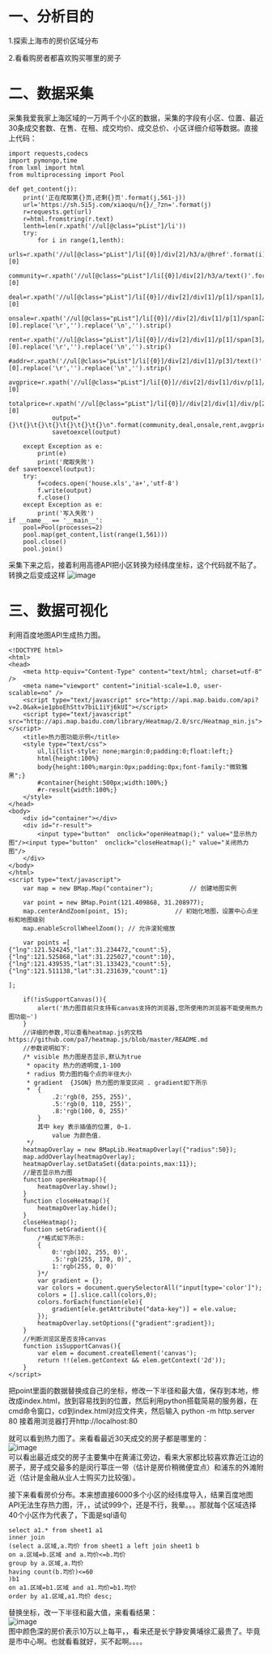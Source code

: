 # 一、分析目的  

1.探索上海市的房价区域分布

2.看看购房者都喜欢购买哪里的房子

# 二、数据采集  

采集我爱我家上海区域的一万两千个小区的数据，采集的字段有小区、位置、最近30条成交套数、在售、在租、成交均价、成交总价、小区详细介绍等数据。直接上代码：
```  
import requests,codecs
import pymongo,time
from lxml import html
from multiprocessing import Pool

def get_content(j):
    print('正在爬取第{}页,还剩{}页'.format(j,561-j))
    url='https://sh.5i5j.com/xiaoqu/n{}/_?zn='.format(j)
    r=requests.get(url)
    r=html.fromstring(r.text)
    lenth=len(r.xpath('//ul[@class="pList"]/li'))
    try:
        for i in range(1,lenth):
            urls=r.xpath('//ul[@class="pList"]/li[{0}]/div[2]/h3/a/@href'.format(i))[0]
            community=r.xpath('//ul[@class="pList"]/li[{0}]/div[2]/h3/a/text()'.format(i))[0]
            deal=r.xpath('//ul[@class="pList"]/li[{0}]//div[2]/div[1]/p[1]/span[1]/a/text()'.format(i))[0]
            onsale=r.xpath('//ul[@class="pList"]/li[{0}]//div[2]/div[1]/p[1]/span[2]/a/text()'.format(i))[0].replace('\r','').replace('\n','').strip()
            rent=r.xpath('//ul[@class="pList"]/li[{0}]//div[2]/div[1]/p[1]/span[3]/a/text()'.format(i))[0].replace('\r','').replace('\n','').strip()
            #addr=r.xpath('//ul[@class="pList"]/li[{0}]/div[2]/div[1]/p[3]/text()'.format(i))[0].replace('\r','').replace('\n','').strip()
            avgprice=r.xpath('//ul[@class="pList"]/li[{0}]//div[2]/div[1]/div/p[1]/strong/text()'.format(i))[0]
            totalprice=r.xpath('//ul[@class="pList"]/li[{0}]//div[2]/div[1]/div/p[2]/text()'.format(i))[0]
            output="{}\t{}\t{}\t{}\t{}\t{}\t{}\n".format(community,deal,onsale,rent,avgprice,totalprice,urls)
            savetoexcel(output)

    except Exception as e:
        print(e)
        print('爬取失败')
def savetoexcel(output):
    try:
        f=codecs.open('house.xls','a+','utf-8')
        f.write(output)
        f.close()
    except Exception as e:
        print('写入失败')
if __name__ == '__main__':
    pool=Pool(processes=2)
    pool.map(get_content,list(range(1,561)))
    pool.close()
    pool.join()  
```  
采集下来之后，接着利用高德API把小区转换为经纬度坐标，这个代码就不贴了。转换之后变成这样
![image](https://raw.githubusercontent.com/lbship/lbship.github.io/master/img/woai/woai1.png)
# 三、数据可视化  

利用百度地图API生成热力图。  
```  
<!DOCTYPE html>
<html>
<head>
    <meta http-equiv="Content-Type" content="text/html; charset=utf-8" />
    <meta name="viewport" content="initial-scale=1.0, user-scalable=no" />
    <script type="text/javascript" src="http://api.map.baidu.com/api?v=2.0&ak=ie1pboEhSttv7biL1iYj6kUI"></script>
    <script type="text/javascript" src="http://api.map.baidu.com/library/Heatmap/2.0/src/Heatmap_min.js"></script>
    <title>热力图功能示例</title>
    <style type="text/css">
		ul,li{list-style: none;margin:0;padding:0;float:left;}
		html{height:100%}
		body{height:100%;margin:0px;padding:0px;font-family:"微软雅黑";}
		#container{height:500px;width:100%;}
		#r-result{width:100%;}
    </style>	
</head>
<body>
	<div id="container"></div>
	<div id="r-result">
		<input type="button"  onclick="openHeatmap();" value="显示热力图"/><input type="button"  onclick="closeHeatmap();" value="关闭热力图"/>
	</div>
</body>
</html>
<script type="text/javascript">
    var map = new BMap.Map("container");          // 创建地图实例

    var point = new BMap.Point(121.409868, 31.208977);
    map.centerAndZoom(point, 15);             // 初始化地图，设置中心点坐标和地图级别
    map.enableScrollWheelZoom(); // 允许滚轮缩放
  
    var points =[
{"lng":121.524245,"lat":31.234472,"count":5},
{"lng":121.525868,"lat":31.225027,"count":10},
{"lng":121.439535,"lat":31.133423,"count":5},
{"lng":121.511138,"lat":31.231639,"count":1}

];
   
    if(!isSupportCanvas()){
    	alert('热力图目前只支持有canvas支持的浏览器,您所使用的浏览器不能使用热力图功能~')
    }
	//详细的参数,可以查看heatmap.js的文档 https://github.com/pa7/heatmap.js/blob/master/README.md
	//参数说明如下:
	/* visible 热力图是否显示,默认为true
     * opacity 热力的透明度,1-100
     * radius 势力图的每个点的半径大小   
     * gradient  {JSON} 热力图的渐变区间 . gradient如下所示
     *	{
			.2:'rgb(0, 255, 255)',
			.5:'rgb(0, 110, 255)',
			.8:'rgb(100, 0, 255)'
		}
		其中 key 表示插值的位置, 0~1. 
		    value 为颜色值. 
     */
	heatmapOverlay = new BMapLib.HeatmapOverlay({"radius":50});
	map.addOverlay(heatmapOverlay);
	heatmapOverlay.setDataSet({data:points,max:11});
	//是否显示热力图
    function openHeatmap(){
        heatmapOverlay.show();
    }
	function closeHeatmap(){
        heatmapOverlay.hide();
    }
	closeHeatmap();
    function setGradient(){
     	/*格式如下所示:
		{
	  		0:'rgb(102, 255, 0)',
	 	 	.5:'rgb(255, 170, 0)',
		  	1:'rgb(255, 0, 0)'
		}*/
     	var gradient = {};
     	var colors = document.querySelectorAll("input[type='color']");
     	colors = [].slice.call(colors,0);
     	colors.forEach(function(ele){
			gradient[ele.getAttribute("data-key")] = ele.value; 
     	});
        heatmapOverlay.setOptions({"gradient":gradient});
    }
	//判断浏览区是否支持canvas
    function isSupportCanvas(){
        var elem = document.createElement('canvas');
        return !!(elem.getContext && elem.getContext('2d'));
    }
</script>
```  
把point里面的数据替换成自己的坐标，修改一下半径和最大值，保存到本地，修改成index.html，放到容易找到的位置，然后利用python搭载简易的服务器，在cmd命令窗口，cd到index.html对应文件夹，然后输入
python -m http.server 80
接着用浏览器打开http://localhost:80

就可以看到热力图了。来看看最近30天成交的房子都是哪里的：  
![image](https://raw.githubusercontent.com/lbship/lbship.github.io/master/img/woai/woai2.png)  
可以看出最近成交的房子主要集中在黄浦江旁边，看来大家都比较喜欢靠近江边的房子，房子成交最多的是闵行莘庄一带（估计是房价稍微便宜点）和浦东的外滩附近（估计是金融从业人士购买力比较强）。

接下来看看房价分布。本来想直接6000多个小区的经纬度导入，结果百度地图API无法生存热力图，汗，，试试999个，还是不行，我晕。。。那就每个区域选择40个小区作为代表了，下面是sql语句  
```  
select a1.* from sheet1 a1  
inner join  
(select a.区域,a.均价 from sheet1 a left join sheet1 b  
on a.区域=b.区域 and a.均价<=b.均价  
group by a.区域,a.均价  
having count(b.均价)<=60  
)b1  
on a1.区域=b1.区域 and a1.均价=b1.均价  
order by a1.区域,a1.均价 desc;  
```  
替换坐标，改一下半径和最大值，来看看结果：  
![image](https://raw.githubusercontent.com/lbship/lbship.github.io/master/img/woai/woai3.png)  
图中颜色深的房价表示10万以上每平，，看来还是长宁静安黄埔徐汇最贵了。毕竟是市中心啊。也就看看就好，买不起啊。。。。
